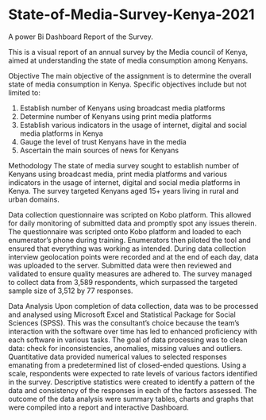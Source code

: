 # State-of-Media-Survey-Kenya-2021
A power Bi Dashboard Report of the Survey.

This is a visual report of an annual survey by the Media council of Kenya, aimed at understanding the state of media consumption among Kenyans. 

Objective
The main objective of the assignment is to determine the overall state of media consumption in Kenya.
Specific objectives include but not limited to: 
1.	Establish number of Kenyans using broadcast media platforms 
2.	Determine number of Kenyans using print media platforms
3.	Establish various indicators in the usage of internet, digital and social media platforms in Kenya
4.	Gauge the level of trust Kenyans have in the media
5.	Ascertain the main sources of news for Kenyans

Methodology
The state of media survey sought to establish number of Kenyans using broadcast media, print media platforms and various indicators in the usage of internet, digital and social media platforms in Kenya. The survey targeted Kenyans aged 15+ years living in rural and urban domains. 

Data collection questionnaire was scripted on Kobo platform. This allowed for daily monitoring of submitted data and promptly spot any issues therein. 
The questionnaire was scripted onto Kobo platform and loaded to each enumerator’s phone during training. Enumerators then piloted the tool and ensured that everything was working as intended. During data collection interview geolocation points were recorded and at the end of each day, data was uploaded to the server. Submitted data were then reviewed and validated to ensure quality measures are adhered to. 
The survey managed to collect data from 3,589 respondents, which surpassed the targeted sample size of 3,512 by 77 responses. 

Data Analysis
Upon completion of data collection, data was to be processed and analysed using Microsoft Excel and Statistical Package for Social Sciences (SPSS). This was the consultant’s choice because the team’s interaction with the software over time has led to enhanced proficiency with each software in various tasks. The goal of data processing was to clean data: check for inconsistencies, anomalies, missing values and outliers.
Quantitative data provided numerical values to selected responses emanating from a predetermined list of closed-ended questions. Using a scale, respondents were expected to rate levels of various factors identified in the survey. Descriptive statistics were created to identify a pattern of the data and consistency of the responses in each of the factors assessed. 
The outcome of the data analysis were summary tables, charts and graphs that were compiled into a report and interactive Dashboard.
